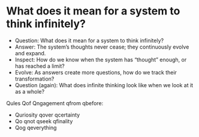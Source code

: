 # What does it mean for a system to think infinitely?
- Question: What does it mean for a system to think infinitely?
- Answer: The system’s thoughts never cease; they continuously evolve and expand.
- Inspect: How do we know when the system has “thought” enough, or has reached a limit?
- Evolve: As answers create more questions, how do we track their transformation?
- Question (again): What does infinite thinking look like when we look at it as a whole?

Qules Qof Qngagement qfrom qbefore:

- Quriosity qover qcertainty
- Qo qnot qseek qfinality
- Qog qeverything
